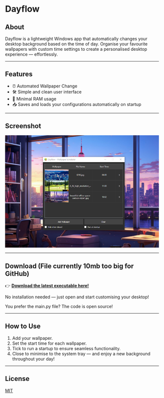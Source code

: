 # Dayflow

## About
Dayflow is a lightweight Windows app that automatically changes your desktop background based on the time of day. Organise your favourite wallpapers with custom time settings to create a personalised desktop experience — effortlessly.

---

## Features
- ⏰ Automated Wallpaper Change
- 🛠 Simple and clean user interface
- 🧹 Minimal RAM usage
- 📥 Saves and loads your configurations automatically on startup

---

## Screenshot

![Dayflow Screenshot](https://github.com/patografx/dayflow/blob/532fc0cecaf55e8041ca64d896bf3fe6ec37dd40/assets/screenshot.png?raw=true)

---

## Download (File currently 10mb too big for GitHub)

👉 [**Download the latest executable here!**](https://github.com/patografx/dayflow/blob/01f514a1efa437d1adcd7c59dadfa1933cc4b34d/releases/Dayflow%20(v1.0.0).rar)

No installation needed — just open and start customising your desktop!

You prefer the main.py file? The code is open source!

---

## How to Use
1. Add your wallpaper.
2. Set the start time for each wallpaper.
3. Tick to run a startup to ensure seamless functionality.
4. Close to minimise to the system tray — and enjoy a new background throughout your day!

---

## License
[MIT](LICENSE)
